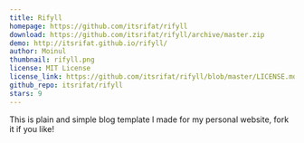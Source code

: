 ```yaml
---
title: Rifyll
homepage: https://github.com/itsrifat/rifyll
download: https://github.com/itsrifat/rifyll/archive/master.zip
demo: http://itsrifat.github.io/rifyll/
author: Moinul
thumbnail: rifyll.png
license: MIT License
license_link: https://github.com/itsrifat/rifyll/blob/master/LICENSE.md
github_repo: itsrifat/rifyll
stars: 9
---
```


This is plain and simple blog template I made for my personal website,
fork it if you like!
